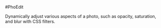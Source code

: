 #PhoEdit

Dynamically adjust various aspects of a photo, such as opacity, saturation, and blur with CSS filters.